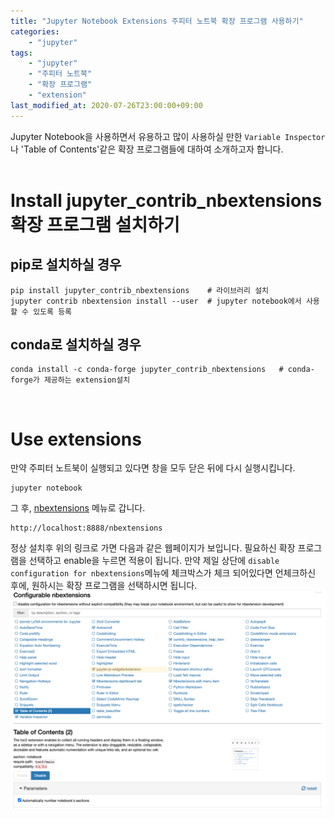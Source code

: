 ```yaml
---
title: "Jupyter Notebook Extensions 주피터 노트북 확장 프로그램 사용하기"
categories: 
    - "jupyter"
tags:
    - "jupyter"
    - "주피터 노트북"
    - "확장 프로그램"
    - "extension"       
last_modified_at: 2020-07-26T23:00:00+09:00
---
```


Jupyter Notebook을 사용하면서 유용하고 많이 사용하실 만한 `Variable Inspector`나 'Table of Contents'같은 확장 프로그램들에 대하여 소개하고자 합니다.
<br>
<br>

# Install jupyter_contrib_nbextensions 확장 프로그램 설치하기
## pip로 설치하실 경우
```
pip install jupyter_contrib_nbextensions    # 라이브러리 설치
jupyter contrib nbextension install --user  # jupyter notebook에서 사용할 수 있도록 등록
```
## conda로 설치하실 경우
```
conda install -c conda-forge jupyter_contrib_nbextensions   # conda-forge가 제공하는 extension설치
```
<br>

# Use extensions
만약 주피터 노트북이 실행되고 있다면 창을 모두 닫은 뒤에 다시 실행시킵니다.
```
jupyter notebook
```
그 후, [nbextensions](http://localhost:8888/nbextensions) 메뉴로 갑니다.
```
http://localhost:8888/nbextensions
```
정상 설치후 위의 링크로 가면 다음과 같은 웹페이지가 보입니다. 필요하신 확장 프로그램을 선택하고 enable을 누르면 적용이 됩니다.
만약 제일 상단에 `disable configuration for nbextensions`메뉴에 체크박스가 체크 되어있다면 언체크하신 후에, 원하시는 확장 프로그램을 선택하시면 됩니다.
![jupyter extensions](/assets/images/jupyter-extensions.png)